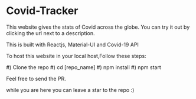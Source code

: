 # Covid-Tracker
This  website gives the stats of Covid across the globe. You can try it out by clicking the url next to a description.

This is built with Reactjs, Material-UI and  Covid-19 API

To host this website in your local host,Follow these steps:

#) Clone the repo
#) cd [repo_name]
#) npm install
#) npm start

Feel free to send the PR.

while you are here you can leave a star to the repo :)

